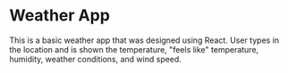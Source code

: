 # Weather App 

This is a basic weather app that was designed using React. User types in the location and is shown the temperature, "feels like" temperature, humidity, weather conditions, and wind speed. 
